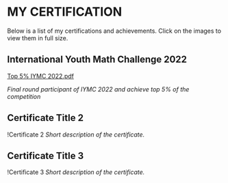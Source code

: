 # MY CERTIFICATION

Below is a list of my certifications and achievements. Click on the images to view them in full size.

## International Youth Math Challenge 2022

[Top 5% IYMC 2022.pdf](https://github.com/AnTheFool/Certificate/blob/main/TOP%205%25%20IYMC%202022.pdf)

*Final round participant of IYMC 2022 and achieve top 5% of the competition*

## Certificate Title 2

!Certificate 2
*Short description of the certificate.*

## Certificate Title 3

!Certificate 3
*Short description of the certificate.*

